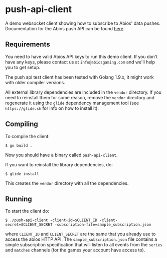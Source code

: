 # push-api-client
A demo websocket client showing how to subscribe to Abios' data pushes. Documentation for the Abios push API can be found [here](https://docs.abiosgaming.com/v2/reference#new-push-api-overview).

## Requirements
You need to have valid Abios API keys to run this demo client. If you don't have any keys, please contact us at `info@abiosgaming.com` and we'll help you to get setup.
 
The push api test client has been tested with Golang 1.9.x, it might work with older compiler versions.

All external library dependencies are included in the `vendor` directory. If you need to reinstall them for some reason, remove the `vendor` directory and regenerate it using the `glide` dependency management tool (see `https://glide.sh` for info on how to install it).

## Compiling
To compile the client:

`$ go build .`

Now you should have a binary called `push-api-client`.


If you want to reinstall the library dependencies, do:

`$ glide install`

This creates the `vendor` directory with all the dependencies.


## Running
To start the client do:

 `$ ./push-api-client -client-id=$CLIENT_ID -client-secret=$CLIENT_SECRET -subscription-file=sample_subscription.json`

where `CLIENT_ID` and `CLIENT_SECRET` are the same that you already use to access the abios HTTP API. The `sample_subscription.json` file contains a simple subscription specification that will listen to all events from the `series` and `matches` channels (for the games your account have access to).
